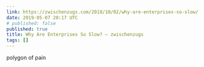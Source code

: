 ```yaml
---
link: https://zwischenzugs.com/2018/10/02/why-are-enterprises-so-slow/
date: 2019-05-07 20:17 UTC
# published: false
published: true
title: Why Are Enterprises So Slow? – zwischenzugs
tags: []
---
```


polygon of pain
